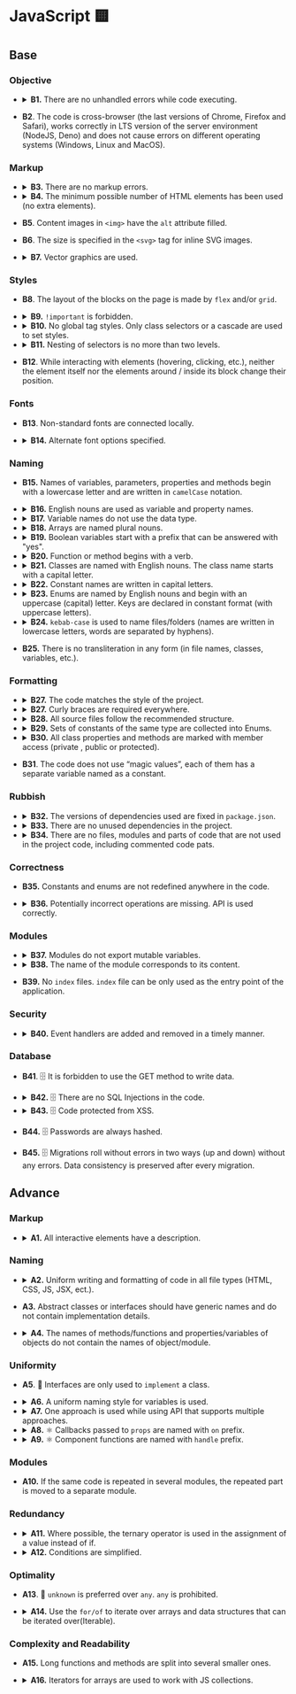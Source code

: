# JavaScript 🟨

## Base

### Objective

- <details>
    <summary>
      <b>B1.</b> There are no unhandled errors while code executing.
    </summary>
    <p>

  While data loading and working with the app, there are no errors, the app does not break.

    </p>
  </details>

- **B2**. The code is cross-browser (the last versions of Chrome, Firefox and Safari), works correctly in LTS version of the server environment (NodeJS, Deno) and does not cause errors on different operating systems (Windows, Linux and MacOS).

### Markup

- <details>
    <summary>
      <b>B3.</b> There are no markup errors.
    </summary>
    <p>

  Validators:

  - https://validator.w3.org/nu/
  - https://caninclude.glitch.me/

  _Warnings are allowed._

    </p>
  </details>

- <details>
    <summary>
      <b>B4.</b> The minimum possible number of HTML elements has been used (no extra elements).
    </summary>
    <p>

  There should be no extra wrappers and blocks that are used for decoration and can be replaced with pseudo-elements.

    </p>
  </details>

- **B5**. Content images in `<img>` have the `alt` attribute filled.

- **B6**. The size is specified in the `<svg>` tag for inline SVG images.

- <details>
    <summary>
      <b>B7.</b> Vector graphics are used.
    </summary>
    <p>

  If there are svg images in the design, the use of PNG and other formats is prohibited.

    </p>
  </details>

### Styles

- **B8**. The layout of the blocks on the page is made by `flex` and/or `grid`.

- <details>
    <summary>
      <b>B9.</b> <code>!important</code> is forbidden.
    </summary>
    <p>

  The `important` keyword is only allowed for overrides in libraries. It is forbidden to use for writing your own styles.

    </p>
  </details>

- <details>
    <summary>
      <b>B10.</b> No global tag styles. Only class selectors or a cascade are used to set styles.
    </summary>
    <p>

  Global styles are only available in global style files (`scaffolding.css`, `app.css`, `reset.css` (🥲), etc).

  Bad:

  ```css
  /* components/items-list/styles.module.css */

  .wrapper div {
    display: flex;
  }

  p {
    text-align: center;
  }
  ```

  Good:

  ```css
  /* components/items-list/styles.module.css */

  .wrapper .column {
    display: flex;
  }

  .text {
    text-align: center;
  }
  ```

  Exceptions:

  `id` and other selectors other than `class` selector only allowed to be used to override libraries styles

  Bad

  ```css
  /* components/items-list/styles.module.css – YOUR component */

  #list-item {
    display: grid;
  }
  ```

  Good

  ```css
  /* components/accordion/styles.module.css – YOUR overrides to library components */

  #accordion {
    display: grid;
  }

  /* styles/scaffolding.css */

  /* root – default convention for the root element in React framework */
  #root {
    min-height: 100vh;
  }
  ```

    </p>
  </details>

- <details>
    <summary>
      <b>B11.</b> Nesting of selectors is no more than two levels.
    </summary>
    <p>

  Bad

  ```css
  /* components/items-list/styles.module.css */

  .wrapper .column .text {
    text-align: center;
  }

  .wrapper {
    display: grid;

    .column {
      background-color: red;

      .text {
        text-align: center;
      }
    }
  }
  ```

  Good:

  ```css
  /* components/items-list/styles.module.css */

  .column .text {
    text-align: center;
  }

  .text {
    text-align: center;
  }

  .wrapper {
    display: grid;

    .column {
      background-color: red;
    }

    .text {
      text-align: center;
    }
  }
  ```

    </p>
  </details>

- **B12**. While interacting with elements (hovering, clicking, etc.), neither the element itself nor the elements around / inside its block change their position.

### Fonts

- **B13**. Non-standard fonts are connected locally.

- <details>
    <summary>
      <b>B14.</b> Alternate font options specified.
    </summary>
    <p>

  The font order:

  - Main font.
  - Safe font.
  - Font type.

  Example:

  ```css
  /* styles/scaffolding.css */

  body {
    font-family: Roboto, Arial, sans-serif;
  }
  ```

    </p>
  </details>

### Naming

- **B15.** Names of variables, parameters, properties and methods begin with a lowercase letter and are written in `camelCase` notation.

- <details>
    <summary>
      <b>B16.</b> English nouns are used as variable and property names.
    </summary>
    <p>

  Abbreviations in words are prohibited. Abbreviated variable names can be used only if the name is common (<code>err</code>, <code>xhr</code>, <code>evt</code>, <code>src</code>, <code>i</code> and etc).

    </p>
  </details>

- <details>
    <summary>
      <b>B17.</b> Variable names do not use the data type.
    </summary>
    <p>

  Bad:

  ```javascript
  const filtersArray = ['all', 'past', 'feature'];

  const catObject = {
    name: 'Pit',
    age: 7,
  };
  ```

  Good:

  ```javascript
  const filters = ['all', 'past', 'feature'];

  const cat = {
    name: 'Pit',
    age: 7,
  };
  ```

    </p>
  </details>

- <details>
    <summary>
      <b>B18.</b> Arrays are named plural nouns.
    </summary>
    <p>

  Bad:

  ```javascript
  const age = [10, 15, 22];
  const name = ['John', 'Pit', 'Brew'];

  const cat = {
    name: 'Pit',
    friend: ['Nike', 'Sof', 'Kat'],
  };
  ```

  Good:

  ```javascript
  const ages = [10, 15, 22];
  const names = ['John', 'Pit', 'Brew'];

  const cat = {
    name: 'Pit',
    friends: ['Nike', 'Sof', 'Kat'],
  };
  ```

    </p>
  </details>

- <details>
    <summary>
      <b>B19.</b> Boolean variables start with a prefix that can be answered with "yes".
    </summary>
    <p>

  Bad:

  ```javascript
  const login = true;

  const isNotRemoved = Boolean(!payload);
  if (isNotRemoved) {
  }

  const cat = {
    name: 'Pit',
    friend: false,
  };
  ```

  Good:

  ```javascript
  const isLogin = true;

  const isRemoved = Boolean(payload);
  if (!isRemoved) {
  }

  const cat = {
    name: 'Pit',
    hasFriends: false,
  };
  ```

    </p>
  </details>

- <details>
    <summary>
      <b>B20.</b> Function or method begins with a verb.
    </summary>
    <p>

  Exceptions:

  Handler functions or callbacks.

  Bad:

  ```javascript
  const action = (names) => {
    console.log(names);
  };

  const cat = {
    name: 'Pit',
    action() {
      console.log('Meow');
    },
  };

  const randomNumber = () => Math.random();
  ```

  Good:

  ```javascript
  const printNames = (names) => {
    console.log(names);
  };

  const cat = {
    name: 'Pit',
    say() {
      console.log('Meow');
    },
  };

  const getRandomNumber = () => Math.random();
  ```

    </p>
  </details>

- <details>
    <summary>
      <b>B21.</b> Classes are named with English nouns. The class name starts with a capital letter.
    </summary>
    <p>

  Bad:

  ```typescript
  class wizard {}
  ```

  Good:

  ```typescript
  // class
  class Wizard {}
  ```

    </p>

  In cases when there is one or more acronyms in the enum name, it should have the first acronym in uppercase whereas all others be handled as a regular word (only the first letter is capitalized)

  Bad:

  ```typescript
  class XmlHttpRequest {}
  ```

  Good:

  ```typescript
  class XMLHttpRequest {}
  ```

  </details>

- <details>
    <summary>
      <b>B22.</b> Constant names are written in capital letters.
    </summary>
    <p>

  Words are separated by underscores (`UPPER_SNAKE_CASE`), for example:

  ```javascript
  const MAX_HEIGHT = 6996;
  const IDX_NOT_FOUND = -1;
  ```

    </p>
  </details>

- <details>
    <summary>
      <b>B23.</b> Enums are named by English nouns and begin with an uppercase (capital) letter. Keys are declared in constant format (with uppercase letters).
    </summary>
    <p>

  Bad:

  ```typescript
  const statusCodes = {
    ok: 200,
    notFound: 404,
    badRequest: 400,
  };
  ```

  Good:

  ```typescript
  const StatusCode = {
    OK: 200,
    NOT_FOUND: 404,
    BAD_REQUEST: 400,
  };
  ```

    </p>

  In cases when there is one or more acronyms in the enum name, it should have the first acronym in uppercase whereas all others be handled as a regular word (only the first letter is capitalized)

  Bad:

  ```typescript
  const HttpStatusCode = {};
  ```

  Good:

  ```typescript
  const HTTPStatusCode = {};
  ```

  </details>

- <details>
    <summary>
      <b>B24.</b> <code>kebab-case</code> is used to name files/folders (names are written in lowercase letters, words are separated by hyphens).
    </summary>
    <p>

  In order to avoid name conflicts in different operating systems, it is better to use the least conflicting way of naming files — lowercase letters separated by a hyphen.

  Bad

  ```typescript
  // src/components/common/Button/Button.tsx
  // src/services/UserService/UserService.ts
  ```

  Good

  ```typescript
  // src/components/common/button/button.tsx
  // src/services/user-service/user-service.ts
  ```

  Exceptions:

  Framework/library files that cannot work with another case.

    </p>
  </details>

- **B25.** There is no transliteration in any form (in file names, classes, variables, etc.).

### Formatting

- <details>
    <summary>
      <b>B27.</b> The code matches the style of the project.
    </summary>
    <p>

  There are no errors while checking the project with linters (ESLint, StyleLint, Prettier, etc). All types of linters are at the discretion of the team.

  Rules are not disabled anywhere in the source code.

    </p>
  </details>

- <details>
    <summary>
      <b>B27.</b> Curly braces are required everywhere.
    </summary>
    <p>

  In any constructions that imply the use of a code block (curly braces), such as `for`, `while`, `if`, `switch`, `function`, the code block is necessarily used, even if the statement consists of one line.

  Bad

  ```typescript
  if (x % 2 === 1) isEven = false;

  switch (actionType) {
    case ActionType.START_LOADING:
      return {
        ...state,
        isLoading: true,
      };
    case ActionType.END_LOADING:
      return {
        ...state,
        isLoading: false,
      };
  }
  ```

  Good

  ```typescript
  if (x % 2 === 1) {
    isEven = false;
  }

  switch (actionType) {
    case ActionType.START_LOADING: {
      return {
        ...state,
        isLoading: true,
      };
    }
    case ActionType.END_LOADING: {
      return {
        ...state,
        isLoading: false,
      };
    }
  }
  ```

  The exceptions are single-line arrow functions, which can be used without the required blocks of code:

  ```typescript
  const checkedCheckboxes = checkboxes.filter((checkbox) => checkbox.checked);
  ```

    </p>
  </details>

- <details>
    <summary>
      <b>B28.</b> All source files follow the recommended structure.
    </summary>
    <p>

  ```typescript
  // 1. Imports
  import { getUniqueItems } from 'helpers';

  // 2. Data structures/types
  const COLORS = ['red', 'green', 'blue'];

  // 3. Declaring variables whose value is known before the program starts
  const colorPicker = document.querySelector('.color-picker');

  // 4. Functions
  const getUniqueColors = (userColors, defaultColors) => {
    return getUniqueItems(userColors, defaultColors);
  };

  // 5. Program code
  const rightColors = getColorsIntersection(colorPicker.value, DEFAULT_COLORS);

  // 6. Exports
  export { rightColors };
  ```

  Some blocks may be missing, but the rest should still adhere to the order.

    </p>
  </details>

- <details>
    <summary>
      <b>B29.</b> Sets of constants of the same type are collected into Enums.
    </summary>
    <p>

  Bad:

  ```typescript
  const LOAD_USERS_START = 'LOAD_USERS_START';
  const LOAD_USERS_END = 'LOAD_USERS_END';
  const LOAD_USERS_ERROR = 'LOAD_USERS_ERROR';
  ```

  Good:

  ```typescript
  const UsersActionType = {
    LOAD_USERS_START: 'LOAD_USERS_START',
    LOAD_USERS_END: 'LOAD_USERS_END',
    LOAD_USERS_ERROR: 'LOAD_USERS_ERROR',
  };
  ```

    </p>
    <p>
    Note: constants that are used in the same context, but has different purposes should be split into different enums or separate constants

  Bad:

  ```typescript
  const CompensationComputation = {
    HOLIDAY_COMPENSATION: 1.7,
    OVERTIME_COMPENSATION: 1.5,
    OVERTIME_THRESHOLD: 1.1, //related not to compensation rate, but to overtime hours calculation
  };
  ```

  Good:

  ```typescript
  const CompensationCoefficient = {
    HOLIDAY_COMPENSATION: 1.7,
    OVERTIME_COMPENSATION: 1.5,
  };

  const OVERTIME_THRESHOLD = 1.1;
  ```

    </p>
  </details>

- <details>
    <summary>
      <b>B30.</b> All class properties and methods are marked with member access (private , public or protected).
    </summary>
    <p>

  Bad:

  ```typescript
  class Animal {
    constructor({ name }) {
      this.privateName = name;
    }

    getPrivateName() {
      return this.privateName;
    }
  }
  ```

  Good:

  ```typescript
  class Animal {
    #privateNam;

    public constructor({ name }) {
      this.#privateName = name;
    }

    public getPrivateName() {
      return this.#privateName;
    }
  }

  // or

  class Animal {
    private privateName;

    public constructor({ name }) {
      this.privateName = name;
    }

    public getPrivateName() {
      return this.privateName;
    }
  }
  ```

    </p>
  </details>

- **B31**. The code does not use “magic values”, each of them has a separate variable named as a constant.

### Rubbish

- <details>
    <summary>
      <b>B32.</b> The versions of dependencies used are fixed in <code>package.json</code>.
    </summary>
    <p>

  The dependency lists in the package.json file indicate the exact versions of the packages used. The version must be specified. `^`, `*` and `~` are not allowed.

    </p>
  </details>

- <details>
    <summary>
      <b>B33.</b> There are no unused dependencies in the project.
    </summary>
    <p>

  Node: Some dependencies are needed by other dependencies. Ex. `pg` package is required for most of ORM packages.

    </p>
  </details>

- <details>
    <summary>
      <b>B34.</b> There are no files, modules and parts of code that are not used in the project code, including commented code pats.
    </summary>
    <p>

  There are no script files that are “dead code” that is never executed.

    </p>
  </details>

### Correctness

- **B35.** Constants and enums are not redefined anywhere in the code.

- <details>
    <summary>
      <b>B36.</b> Potentially incorrect operations are missing. API is used correctly.
    </summary>
    <p>

  For example, sum of two values with different data types.

  Bad:

  ```typescript
  new Date() + 1000;
  ```

  Good:

  ```typescript
  Number(new Date()) + 1000;
  ```

  Potentially incorrect operation of taking the integer part of a number.

  Bad:

  ```typescript
  const minutesNumber = ~~(seconds / 60);
  ```

  Good:

  ```typescript
  const minutesNumber = Math.trunc(seconds / 60);
  ```

  Valid values are passed as expected by the specification.

  Bad:

  ```typescript
  const isPressed = element.getAttribute('aria-pressed', false);
  ```

  Good:

  ```typescript
  const isPressed = element.getAttribute('aria-pressed');
  ```

  Bad:

  ```typescript
  let greeting = 'Hey';

  wizards.map((wizard) => {
    greeting += `, ${wizard.name}`;
  });

  console.log(`${greeting}!`);
  ```

  Good:

  ```typescript
  const greeting = 'Привет';

  const names = wizards.map((wizard) => {
    return wizard.name;
  });

  console.log(`${greeting} ${names.join(', ')}!`);
  ```

    </p>
  </details>

### Modules

- <details>
    <summary>
      <b>B37.</b> Modules do not export mutable variables.
    </summary>
    <p>
    A module should not export a variable whose value may change in the future.

  Bad:

  ```typescript
  let latestResult;

  export { latestResult };
  ```

  Good:

  ```typescript
  const latestResult = loadLatestResult();

  export { latestResult };
  ```

    </p>
  </details>

- <details>
    <summary>
      <b>B38.</b> The name of the module corresponds to its content.
    </summary>
    <p>

  Different logical parts of the code are placed in separate module files. The name of the module must match its content. For example, if the module contains the `GameView` class, then the name of the module should be `game-view.js`.

    </p>
  </details>

- **B39.** No `index` files. `index` file can be only used as the entry point of the application.

### Security

- <details>
    <summary>
      <b>B40.</b> Event handlers are added and removed in a timely manner.
    </summary>
    <p>

  Event handlers are added only when the element appears on the page and are removed when it disappear.

    </p>
  </details>

### Database

- **B41**. 🗄 It is forbidden to use the GET method to write data.

- <details>
    <summary>
      <b>B42.</b> 🗄 There are no SQL Injections in the code.
    </summary>
    <p>

  While working with a database, all SQL queries must be protected from SQL injection.

    </p>
  </details>

- <details>
    <summary>
      <b>B43.</b> 🗄 Code protected from XSS.
    </summary>
    <p>

  It is not allowed to display unfiltered information received from the user, because XSS attack is possible.

    </p>
  </details>

- **B44.** 🗄 Passwords are always hashed.

- **B45.** 🗄 Migrations roll without errors in two ways (up and down) without any errors. Data consistency is preserved after every migration.

## Advance

### Markup

- <details>
    <summary>
      <b>A1.</b> All interactive elements have a description.
    </summary>
    <p>

  Bad:

  ```tsx
  <input placeholder="First Name" />

  <button onClick={handleEditUserClick}></button>

  <a href={AppRoute.DASHBOARD}></a>

  <button onClick={handleEditUserClick}><img src="img/user.svg" /></button>

  <a href={AppRoute.DASHBOARD}><img src="img/arrow.svg" /></a>
  ```

  Good:

  ```tsx
  <label class="visually-hidden" for="first-name">First name</label>
  <input id="first-name" placeholder="First Name" />

  <button onClick={handleEditUserClick}>
    <span className="visually-hidden">Edit user</span>
  </button>

  <a href={AppRoute.DASHBOARD}>
    <span className="visually-hidden">Go to dashboard</span>
  </a>

  <label>
    <span class="visually-hidden">First name</span>
    <input placeholder="First Name" />
  </label>

  <button onClick={handleEditUserClick}>
    <img src="img/user.svg" alt="" />
    <span className="visually-hidden">Edit user</span>
  </button>

  <a href={AppRoute.DASHBOARD}>
    <img src="img/arrow.svg" alt="" />
    <span className="visually-hidden">Go to dashboard</span>
  </a>

  <input aria-label="First name" placeholder="First Name" />
  ```

    </p>
  </details>

### Naming

- <details>
    <summary>
      <b>A2.</b> Uniform writing and formatting of code in all file types (HTML, CSS, JS, JSX, ect.).
    </summary>
    <p>

  Example:

  If you use css-nesting it should be used through all the project (all style files must be written using nesting). If you use interfaces with `I` (ex. `IUser`) approach it should be used through all the project (all interfaces must be written with `I` prefix). If you use TS Enums approach it should be used through all the project (you can not use both TS Enum and JS Enum (JS plain object with `as const`)).

    </p>
  </details>

- **A3.** Abstract classes or interfaces should have generic names and do not contain implementation details.

- <details>
    <summary>
      <b>A4.</b> The names of methods/functions and properties/variables of objects do not contain the names of object/module.
    </summary>
    <p>

  Bad:

  ```typescript
  const popup = {
    openPopup() {
      console.log('I will open popup');
    },
  };

  const wizard = {
    wizardName: 'Gandalf',
  };
  ```

  Good:

  ```typescript
  const popup = {
    open() {
      console.log('I will open popup');
    },
  };

  const wizard = {
    name: 'Gandalf',
  };
  ```

  Bad:

  ```typescript
  // src/validation-schemas/users/login.validation-schema.ts

  const userValidationSchema = {};
  ```

  Good:

  ```typescript
  // src/validation-schemas/users/login.validation-schema.ts

  const user = {};

  // src/components/sign-in/sign-in.tsx
  import { user as userValidationSchema } from 'validation-schemas';
  ```

    </p>
  </details>

### Uniformity

- **A5**. 🔵 Interfaces are only used to `implement` a class.

- <details>
    <summary>
      <b>A6.</b> A uniform naming style for variables is used.
    </summary>
    <p>

  Variable naming style is used the same in all modules, for example:

  If the variables that store the DOM element contain the word Element or anything else, it must be the same everywhere

  Bad:

  ```typescript
  const popupMainElement = document.querySelector('.popup');
  const sidebarNode = document.querySelector('.sidebar');
  const similarContainer = popupMainElement.querySelector('ul.similar');
  ```

  Good:

  ```typescript
  const popupMainElement = document.querySelector('.popup');
  const sidebarElement = document.querySelector('.sidebar');
  const similarContainerElement = popupMainElement.querySelector('ul.similar');
  ```

  Also good

  ```typescript
  const popupMainNode = document.querySelector('.popup');
  const sidebarNode = document.querySelector('.sidebar');
  const similarContainerNode = popupMainNode.querySelector('ul.similar');
  ```

    </p>
  </details>

- <details>
    <summary>
      <b>A7.</b> One approach is used while using API that supports multiple approaches.
    </summary>
    <p>

  If there are several different APIs that allow you to solve the same problem, for example, finding an element by id in the DOM tree, then only one of these APIs is used in the project.

  Bad:

  ```typescript
  const popupMainElement = document.querySelector('#popup');
  const sidebarElement = document.getElementById('sidebar');

  const popupClassName = popupMainElement.getAttribute('class');
  const sidebarClassName = sidebarElement.className;
  ```

  Good:

  ```typescript
  const popupMainElement = document.querySelector('#popup');
  const sidebarElement = document.querySelector('#sidebar');

  const popupClassName = popupMainElement.getAttribute('class');
  const sidebarClassName = sidebarElement.getAttribute('class');

  // or

  const popupMainElement = document.getElementById('popup');
  const sidebarElement = document.getElementById('sidebar');

  const popupClassName = popupMainElement.className;
  const sidebarClassName = sidebarElement.className;
  ```

    </p>
  </details>

- <details>
    <summary>
      <b>A8.</b> ⚛️ Callbacks passed to <code>props</code> are named with <code>on</code> prefix.
    </summary>
    <p>

  ```tsx
  <ListItem onClick={handleBtnClick} />
  ```

    </p>
    <p>
  Alternative naming(default function naming) MAY be applied to:
  - Render props
  - Injecting behavior via HOCs
  - Explicit side-effect based calls(fetching data or direct DOM interactions)
  - Injected functions that are not event handlers

  ```tsx
  //HOC and injected behavior
  const withModal = (ModalBody) => {
    const [isOpen, setIsOpen] = React.useState(false);
    const handleClose = React.useCallback(() => setIsOpen(false), [setIsOpen]);
    //some logic;

    //NOTE: closeModal MIGHT be used as a name in this case, but onClose would be ok too
    return isOpen ? <ModalBody closeModal={handleClose} /> : null;
  };
  ```

    </p>
  </details>

- <details>
    <summary>
      <b>A9.</b> ⚛️ Component functions are named with <code>handle</code> prefix.
    </summary>
    <p>

  ```jsx
  const Dashboard = () => {
    const handleBtnClick = () => {};

    return <ListItem onClick={handleBtnClick} />;
  };
  ```

    </p>
  </details>

### Modules

- **A10.** If the same code is repeated in several modules, the repeated part is moved to a separate module.

### Redundancy

- <details>
    <summary>
      <b>A11.</b> Where possible, the ternary operator is used in the assignment of a value instead of if.
    </summary>
    <p>

  Bad:

  ```typescript
  let sex;

  if (isMale) {
    sex = 'Man';
  } else {
    sex = 'Woman';
  }
  ```

  Good:

  ```typescript
  const sex = isMale ? 'Man' : 'Woman';
  ```

    </p>
  </details>

- <details>
    <summary>
      <b>A12.</b> Conditions are simplified.
    </summary>
    <p>

  If the function returns a boolean value, do not use `if..else` with unnecessary `return`.

  Bad:

  ```typescript
  const checkIsEquals = (firstValue, secondValue) => {
    if (firstValue === secondValue) {
      return true;
    } else {
      return false;
    }
  };
  ```

  Good:

  ```typescript
  const checkIsEquals = (firstValue, secondValue) => {
    return firstValue === secondValue;
  };
  ```

    </p>
  </details>

### Optimality

- **A13**. 🔵 `unknown` is preferred over `any`. `any` is prohibited.

- <details>
    <summary>
      <b>A14.</b> Use the <code>for/of</code> to iterate over arrays and data structures that can be iterated over(Iterable).
    </summary>
    <p>

  Where an array element index is not required, or where all elements of an iterable data structure need to be traversed, a `for .. of` loop is used instead of a `for` loop.

  Bad:

  ```typescript
  for (let i = 0; i < levels.length; i++) {
    const level = levels[i];
    renderLevel(level);
  }
  ```

  Good:

  ```typescript
  for (const level of levels) {
    renderLevel(level);
  }
  ```

    </p>
  </details>

### Complexity and Readability

- **A15.** Long functions and methods are split into several smaller ones.

- <details>
    <summary>
      <b>A16.</b> Iterators for arrays are used to work with JS collections.
    </summary>
    <p>

  Iterators are used to with arrays — `forEach`, `map`, `filter`, and etc.

  ```typescript
  elements.forEach((element) => {
    element.addEventListener('click', () => {
      console.log(element);
    });
  });
  ```

    </p>
  </details>
